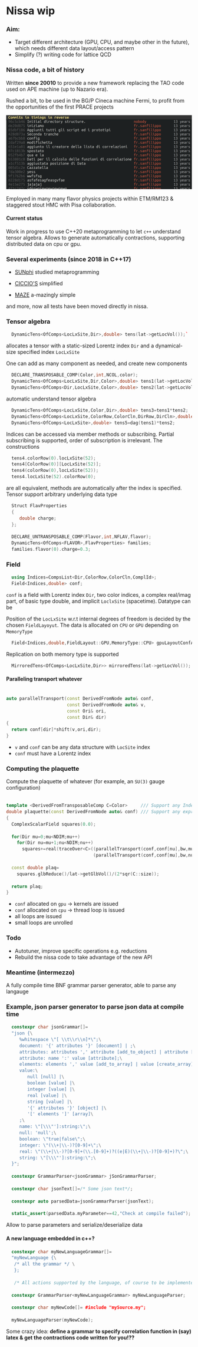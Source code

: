 # Nissa wip

### Aim: 
* Target different architecture (GPU, CPU, and maybe other in the future), which needs different data layout/access pattern
* Simplify (?) writing code for lattice QCD

### Nissa code, a bit of history

Written **since 20010** to provide a new framework replacing the TAO code used on APE machine (up to Nazario era).

Rushed a bit, to be used in the BG/P Cineca machine Fermi, to profit from the opportunities of the first PRACE projects

![Old commits](oldCommits.png)

Employed in many many flavor physics projects within ETM/RM123 & staggered stout HMC with Pisa collaboration.

#### Current status 

Work in progress to use C++20 metaprogramming to let `c++` understand tensor algebra.
Allows to generate automatically contractions, supporting distributed data on cpu or gpu.

### Several experiments (since 2018 in C++17)

* [SUNphi](https://github.com/sunpho84/SUNphi.git) studied metaprogramming

* [CICCIO'S](https://github.com/qcdcode/ciccio-s.git||https://github.com/qcdcode/ciccio-s.git) simplified 

* [MAZE](https://github.com/sunpho84/maze.git||https://github.com/sunpho84/maze.git) a-mazingly simple

and more, now all tests have been moved directly in nissa.

### Tensor algebra

```c++
  DynamicTens<OfComps<LocLxSite,Dir>,double> tens(lat->getLocVol());`
```

allocates a tensor with a static-sized Lorentz index `Dir` and a dynamical-size specified index `LocLxSite`

One can add as many component as needed, and create new components

``` c++
  DECLARE_TRANSPOSABLE_COMP(Color,int,NCOL,color);
  DynamicTens<OfComps<LocLxSite,Dir,Color>,double> tens1(lat->getLocVol());
  DynamicTens<OfComps<Dir,LocLxSite,Color>,double> tens2(lat->getLocVol());
```

automatic understand tensor algebra

```c++
  DynamicTens<OfComps<LocLxSite,Color,Dir>,double> tens3=tens1*tens2;                            /// Direct product
  DynamicTens<OfComps<LocLxSite,ColorRow,ColorCln,DirRow,DirCln>,double> tens4=tens1*dag(tens2); /// Outer product
  DynamicTens<OfComps<LocLxSite>,double> tens5=dag(tens1)*tens2;                                 /// Scalar prodcut
```

Indices can be accessed via member methods or subscribing. Partial subscribing is supported, order of subscription is irrelevant. The constructions

```c++
  tens4.colorRow(0).locLxSite(52);
  tens4[ColorRow(0)][LocLxSite(52)];
  tens4(colorRow(0),locLxSite(52));
  tens4.locLxSite(52).colorRow(0);
```

are all equivalent, methods are automatically after the index is specified. Tensor support arbitrary underlying data type

```c++
  Struct FlavProperties
  {
     double charge;
  };

  DECLARE_UNTRANSPOSABLE_COMP(Flavor,int,NFLAV,flavor);
  DynamicTens<OfComps<FLAVOR>,FlavProperties> families;
  families.flavor(0).charge=0.3;

```

### Field

``` c++
  using Indices=CompsList<Dir,ColorRow,ColorCln,ComplId>;
  Field<Indices,double> conf;
```

`conf` is a field with Lorentz index `Dir`, two color indices, a complex real/imag part, of basic type double, and implicit `LoclxSite` (spacetime). Datatype can be 

Position of the `LocLxSite` w.r.t internal degrees of freedom is decided by the chosen `FieldLayoyut`.
The data is allocated on `CPU` or `GPU` depending on `MemoryType`

``` c++
  Field<Indices,double,FieldLayout::GPU,MemoryType::CPU> gpuLayoutConfAllocatedOnCPU;
```

Replication on both memory type is supported

```c++
  MirroredTens<OfComps<LocLxSite,Dir>> mirroredTens(lat->getLocVol());
```

#### Paralleling transport whatever

``` c++

auto parallelTransport(const DerivedFromNode auto& conf,
                       const DerivedFromNode auto& v,
                       const Ori& ori,
                       const Dir& dir)
{
  return conf[dir]*shift(v,ori,dir);
}
```

* `v` and `conf` can be any data structure with `LocSite` index
* `conf` must have a Lorentz index


### Computing the plaquette

Compute the plaquette of whatever (for example, an `SU(3)` gauge configuration)


```c++

template <DerivedFromTransposableComp C=Color>     /// Support any Index
double plaquette(const DerivedFromNode auto& conf) /// Support any expression
{
  ComplexScalarField squares(0.0);
  
  for(Dir mu=0;mu<NDIM;mu++)
    for(Dir nu=mu+1;nu<NDIM;nu++)
      squares+=real(traceOver<C>((parallelTransport(conf,conf[nu],bw,mu)).close()*
				                 (parallelTransport(conf,conf[mu],bw,nu)).close()));
  
  const double plaq=
    squares.glbReduce()/lat->getGlbVol()/(2*sqr(C::size));
  
  return plaq;
}

```

* `conf` allocated on `gpu` -> kernels are issued
* `conf` allocated on `cpu` -> thread loop is issued
* all loops are issued
* small loops are unrolled


### Todo

* Autotuner, improve specific operations e.g. reductions
* Rebuild the nissa code to take advantage of the new API

### Meantime (intermezzo)

A fully compile time BNF grammar parser generator, able to parse any langauge

### Example, json parser generator to parse json data at compile time

```c++
  constexpr char jsonGrammar[]=
  "json {\
     %whitespace \"[ \\t\\r\\n]*\";\
     document: '{' attributes '}' [document] | ;\
     attributes: attributes ',' attribute [add_to_object] | attribute [create_object] | ;\
     attribute: name ':' value [attribute];\
     elements: elements ',' value [add_to_array] | value [create_array] | ;\
     value:\
        null [null] |\
        boolean [value] |\
        integer [value] |\
        real [value] |\
        string [value] |\
        '{' attributes '}' [object] |\
        '[' elements ']' [array]\
     ;\
     name: \"[\\\"']:string:\";\
     null: 'null';\
     boolean: \"true|false\";\
     integer: \"(\\+|\\-)?[0-9]+\";\
     real: \"(\\+|\\-)?[0-9]+(\\.[0-9]+)?((e|E)(\\+|\\-)?[0-9]+)?\";\
     string: \"[\\\"']:string:\";\
  }";
  
  constexpr GrammarParser<jsonGrammar> jSonGrammarParser;

  constexpr char jsonText[]=/* Some json text*/;
  
  constexpr auto parsedData=jsonGrammarParser(jsonText);

  static_assert(parsedData.myParameter==42,"Check at compile failed");
```

Allow to parse parameters and serialize/deserialize data

#### A new language embedded in c++?

``` c++
  constexpr char myNewLanguageGrammar[]=
  "myNewLanguage {\
   /* all the grammar */ \
   };
   
   /* All actions supported by the language, of course to be implemented... */
   
  constexpr GrammarParser<myNewLanguageGrammar> myNewLanguageParser;
   
  constexpr char myNewCode[]= #include "mySource.my";
  
  myNewLanguageParser(myNewCode);

```

Some crazy idea: **define a grammar to specify correlation function in (say) latex & get the contractions code written for you!??**

